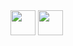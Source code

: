 <img src="https://ibb.co/M108NGk" width="40" height="40" />
<img src="https://ibb.co/8z0dg6X" width="40" height="40" />
